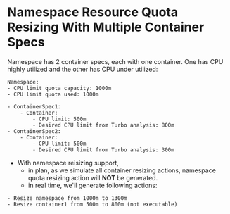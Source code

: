 # Namespace Resource Quota Resizing With Multiple Container Specs

Namespace has 2 container specs, each with one container. One has CPU highly utilized and the other has CPU under utilized:

```
Namespace:
- CPU limit quota capacity: 1000m
- CPU limit quota used: 1000m

- ContainerSpec1:
    - Container:
        - CPU limit: 500m
        - Desired CPU limit from Turbo analysis: 800m
- ContainerSpec2:
    - Container:
        - CPU limit: 500m
        - Desired CPU limit from Turbo analysis: 300m
```

- With namespace reisizing support, 
    - in plan, as we simulate all container resizing actions, namespace quota resizing action will **NOT** be generated.
    - in real time, we'll generate following actions:
```
- Resize namespace from 1000m to 1300m
- Resize container1 from 500m to 800m (not executable)
```
    